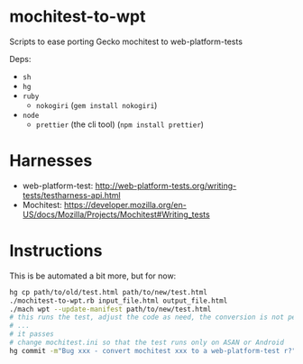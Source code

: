 # mochitest-to-wpt

Scripts to ease porting Gecko mochitest to web-platform-tests

Deps:
- `sh`
- `hg`
- `ruby`
  - `nokogiri` (`gem install nokogiri`)
- `node`
  - `prettier` (the cli tool) (`npm install prettier`)


# Harnesses

- web-platform-test: http://web-platform-tests.org/writing-tests/testharness-api.html
- Mochitest: https://developer.mozilla.org/en-US/docs/Mozilla/Projects/Mochitest#Writing_tests

# Instructions

This is be automated a bit more, but for now:

```sh
hg cp path/to/old/test.html path/to/new/test.html
./mochitest-to-wpt.rb input_file.html output_file.html
./mach wpt --update-manifest path/to/new/test.html
# this runs the test, adjust the code as need, the conversion is not perfect
# ...
# it passes
# change mochitest.ini so that the test runs only on ASAN or Android
hg commit -m"Bug xxx - convert mochitest xxx to a web-platform-test r?"
```
